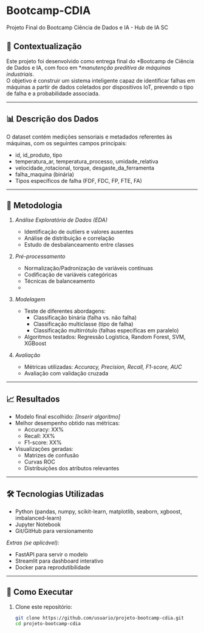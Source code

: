# Bootcamp-CDIA
Projeto Final do Bootcamp Ciência de Dados e IA - Hub de IA SC

## 📌 Contextualização
Este projeto foi desenvolvido como entrega final do *Bootcamp de Ciência de Dados e IA, com foco em **manutenção preditiva de máquinas industriais*.  
O objetivo é construir um sistema inteligente capaz de identificar falhas em máquinas a partir de dados coletados por dispositivos IoT, prevendo o tipo de falha e a probabilidade associada.

---

## 📊 Descrição dos Dados
O dataset contém medições sensoriais e metadados referentes às máquinas, com os seguintes campos principais:

- id, id_produto, tipo
- temperatura_ar, temperatura_processo, umidade_relativa
- velocidade_rotacional, torque, desgaste_da_ferramenta
- falha_maquina (binária)
- Tipos específicos de falha (FDF, FDC, FP, FTE, FA)

---

## 🧪 Metodologia
1. *Análise Exploratória de Dados (EDA)*
   - Identificação de outliers e valores ausentes
   - Análise de distribuição e correlação
   - Estudo de desbalanceamento entre classes

2. *Pré-processamento*
   - Normalização/Padronização de variáveis contínuas
   - Codificação de variáveis categóricas
   - Técnicas de balanceamento
   - 
3. *Modelagem*
   - Teste de diferentes abordagens:
     - Classificação binária (falha vs. não falha)
     - Classificação multiclasse (tipo de falha)
     - Classificação multirrótulo (falhas específicas em paralelo)
   - Algoritmos testados: Regressão Logística, Random Forest, SVM, XGBoost

4. *Avaliação*
   - Métricas utilizadas: *Accuracy, Precision, Recall, F1-score, AUC*
   - Avaliação com validação cruzada

---

## 📈 Resultados
- Modelo final escolhido: *[Inserir algoritmo]*
- Melhor desempenho obtido nas métricas:
  - Accuracy: XX%
  - Recall: XX%
  - F1-score: XX%
- Visualizações geradas:
  - Matrizes de confusão
  - Curvas ROC
  - Distribuições dos atributos relevantes

---

## 🛠️ Tecnologias Utilizadas
- Python (pandas, numpy, scikit-learn, matplotlib, seaborn, xgboost, imbalanced-learn)
- Jupyter Notebook
- Git/GitHub para versionamento

*Extras (se aplicável):*
- FastAPI para servir o modelo
- Streamlit para dashboard interativo
- Docker para reprodutibilidade

---

## 🚀 Como Executar
1. Clone este repositório:
   ```bash
   git clone https://github.com/usuario/projeto-bootcamp-cdia.git
   cd projeto-bootcamp-cdia
